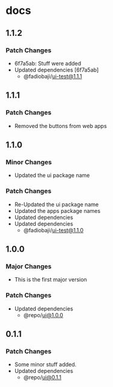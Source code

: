 # docs

## 1.1.2

### Patch Changes

- 6f7a5ab: Stuff were added
- Updated dependencies [6f7a5ab]
  - @fadiobaji/ui-test@1.1.1

## 1.1.1

### Patch Changes

- Removed the buttons from web apps

## 1.1.0

### Minor Changes

- Updated the ui package name

### Patch Changes

- Re-Updated the ui package name
- Updated the apps package names
- Updated dependencies
- Updated dependencies
  - @fadiobaji/ui-test@1.1.0

## 1.0.0

### Major Changes

- This is the first major version

### Patch Changes

- Updated dependencies
  - @repo/ui@1.0.0

## 0.1.1

### Patch Changes

- Some minor stuff added.
- Updated dependencies
  - @repo/ui@0.1.1
